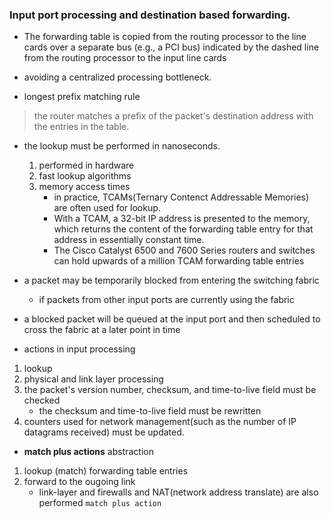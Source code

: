 ### Input port processing and destination based forwarding.

- The forwarding table is copied from the routing processor to the line cards over a separate bus (e.g., a PCI bus) indicated by the dashed line from the routing processor to the input line cards

- avoiding a centralized processing bottleneck.

- longest prefix matching rule
> the router matches a prefix of the packet's destination address with the entries in the table.

- the lookup must be performed in nanoseconds.
  1. performed in hardware
  2. fast lookup algorithms
  3. memory access times
     - in practice, TCAMs(Ternary Contenct Addressable Memories) are often used for lookup.
     - With a TCAM, a 32-bit IP address is presented to the memory, which returns the content of the forwarding table entry for that address in essentially constant time.
     - The Cisco Catalyst 6500 and 7600 Series routers and switches can hold upwards of a million TCAM forwarding table entries
     
- a packet may be temporarily blocked from entering the switching fabric
  - if packets from other input ports are currently using the fabric

- a blocked packet will be queued at the input port and then scheduled to cross the fabric at a later point in time

- actions in input processing
1. lookup 
2. physical and link layer processing
3. the packet's version number, checksum, and time-to-live field must be checked
   - the checksum and time-to-live field must be rewritten
4. counters used for network management(such as the number of IP datagrams received) must be updated.

- **match plus actions** abstraction
1. lookup (match) forwarding table entries
2. forward to the ougoing link
   - link-layer and firewalls and NAT(network address translate) are also performed `match plus action`
   


